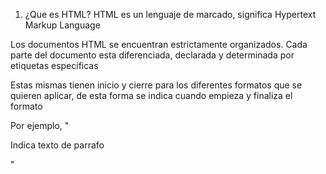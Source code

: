 1. ¿Que es HTML?
HTML es un lenguaje de marcado, significa Hypertext Markup Language

Los documentos HTML se encuentran estrictamente organizados. Cada parte del documento esta diferenciada, declarada y determinada por etiquetas especificas

Estas mismas tienen inicio y cierre para los diferentes formatos que se quieren aplicar, de esta forma se indica cuando empieza y finaliza el formato

Por ejemplo, "<p>Indica texto de parrafo </p>"